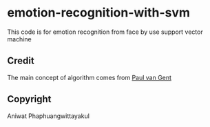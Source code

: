 # emotion-recognition-with-svm
This code is for emotion recognition from face by use support vector machine 

## Credit
The main concept of algorithm comes from <a href="http://www.paulvangent.com/2016/08/05/emotion-recognition-using-facial-landmarks/">Paul van Gent</a>

## Copyright 
Aniwat Phaphuangwittayakul
